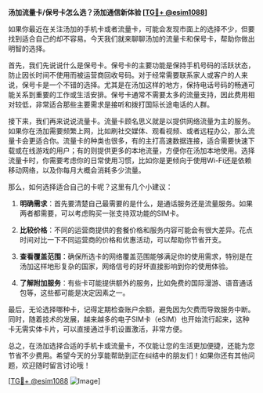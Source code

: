 **汤加流量卡/保号卡怎么选？汤加通信新体验 [[TG💪+ @esim1088](https://t.me/s/esim1088)]**

如果你最近在关注汤加的手机卡或者流量卡，可能会发现市面上的选择不少，但要找到适合自己的却不容易。今天我们就来聊聊汤加的流量卡和保号卡，帮助你做出明智的选择。

首先，我们先说说什么是保号卡。保号卡的主要功能是保持手机号码的活跃状态，防止因长时间不使用而被运营商回收号码。对于经常需要联系家人或客户的人来说，保号卡是一个不错的选择。尤其是在汤加这样的地方，保持电话号码的畅通可能关系到重要的工作或生活安排。保号卡通常不需要太多的流量支持，因此费用相对较低，非常适合那些主要需求是接听和拨打国际长途电话的人群。

接下来，我们再来说说流量卡。流量卡顾名思义就是以提供网络流量为主的服务。如果你在汤加需要频繁上网，比如刷社交媒体、观看视频、或者远程办公，那么流量卡会更适合你。流量卡的种类也很多，有的主打高速数据连接，适合需要快速下载或在线游戏的用户；有的则提供更多的本地流量，方便你在汤加本地使用。选择流量卡时，你需要考虑你的日常使用习惯，比如你是更倾向于使用Wi-Fi还是依赖移动网络，以及你每月大概会消耗多少流量。

那么，如何选择适合自己的卡呢？这里有几个小建议：

1. **明确需求**：首先要清楚自己最需要的是什么，是通话服务还是流量服务。如果两者都需要，可以考虑购买一张支持双功能的SIM卡。

2. **比较价格**：不同的运营商提供的套餐价格和服务内容可能会有很大差异。花点时间对比一下不同运营商的价格和优惠活动，可以帮助你节省开支。

3. **查看覆盖范围**：确保所选卡的网络覆盖范围能够满足你的使用需求，特别是在汤加这样地形复杂的国家，网络信号的好坏直接影响到你的使用体验。

4. **了解附加服务**：有些卡可能提供额外的服务，比如免费的国际漫游、语音通话包等，这些都可能是决定因素之一。

最后，无论选择哪种卡，记得定期检查账户余额，避免因为欠费而导致服务中断。同时，随着技术的发展，越来越多的电子SIM卡（eSIM）也开始流行起来，这种卡无需实体卡片，可以直接通过手机设置激活，非常方便。

总之，在汤加选择合适的手机卡或流量卡，不仅能让您的生活更加便捷，还能为您节省不少费用。希望今天的分享能帮助到正在纠结中的朋友们！如果你还有其他问题，欢迎随时留言讨论哦！

[[TG💪+ @esim1088](https://t.me/s/esim1088) ![Image](https://i.postimg.cc/4NQfJmqS/Snipaste-2025-05-13-00-14-12.png)]